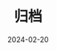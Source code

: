---
title: "归档"
date: 2024-02-20
layout: "archives"
slug: "archives"
menu:
    main:
        weight: 2
        params: 
            icon: archives
---